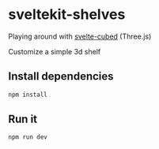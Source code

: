 # sveltekit-shelves

Playing around with [svelte-cubed](https://svelte-cubed.vercel.app/) (Three.js)

Customize a simple 3d shelf

## Install dependencies

```bash
npm install
```

## Run it

```bash
npm run dev
```

